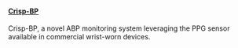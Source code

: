 #### [Crisp-BP](https://dl.acm.org/doi/10.1145/3447993.3483241)
Crisp-BP, a novel ABP monitoring system leveraging the PPG sensor available in commercial wrist-worn devices.
